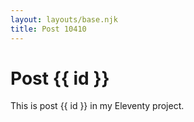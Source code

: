 ```yaml
---
layout: layouts/base.njk
title: Post 10410
---
```


# Post {{ id }}

This is post {{ id }} in my Eleventy project.

